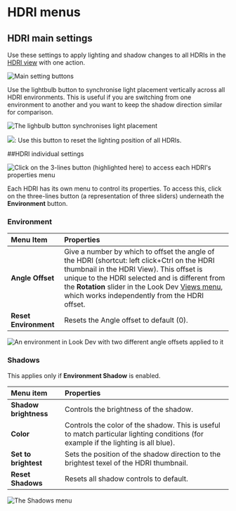 # HDRI menus

## HDRI main settings

Use these settings to apply lighting and shadow changes to all HDRIs in the [HDRI view](LookDevHDRIView) with one action.

![Main setting buttons](../uploads/Main/LookDevHDRIMenu-HDRIMainSettings-3.png)

Use the lightbulb button to synchronise light placement vertically across all HDRI environments. This is useful if you are switching from one environment to another and you want to keep the shadow direction similar for comparison.

![The lighbulb button synchronises light placement ](../uploads/Main/LookDevHDRIMenu-LightbulbButton-5.png)


![](../uploads/Main/LookDevHDRIMenu-ResetButton-6.png): Use this button to reset the lighting position of all HDRIs.

##HDRI individual settings

![Click on the 3-lines button (highlighted here) to access each HDRI's properties menu](../uploads/Main/LookDevHDRIMenu-0.png)

Each HDRI has its own menu to control its properties. To access this, click on the three-lines button (a representation of three sliders) underneath the __Environment__ button.

### Environment

|**Menu Item**|	**Properties**|
|:---|:---|
| __Angle Offset__ | Give a number by which to offset the angle of the HDRI (shortcut: left click+Ctrl on the HDRI thumbnail in the HDRI View). This offset is unique to the HDRI selected and is different from the __Rotation__ slider in the Look Dev [Views menu](LookDevViewsMenus), which works independently from the HDRI offset.|
| __Reset Environment__ | Resets the Angle offset to default (0).|

![An environment in Look Dev with two different angle offsets applied to it](../uploads/Main/LookDevHDRIMenu-Environment-1.png)

### Shadows

This applies only if __Environment Shadow__ is enabled.

|**Menu item**|	**Properties**|
|:---|:---|
| __Shadow brightness__ |Controls the brightness of the shadow.|
| __Color__ |Controls the color of the shadow. This is useful to match particular lighting conditions (for example if the lighting is all blue).|
| __Set to brightest__ |Sets the position of the shadow direction to the brightest texel of the HDRI thumbnail.|
| __Reset Shadows__ |Resets all shadow controls to default.|

![The __Shadows__ menu](../uploads/Main/LookDevHDRIMenu-Shadows-2.png)

